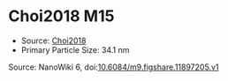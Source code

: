 <a name="material" />

# Choi2018 M15
<script type="application/ld+json">
  {
    "@context": "https://schema.org/",
    "@type": "ChemicalSubstance",
    "@id": "https://egonw.github.io/nanowiki/nanowiki526.html#material",
    "http://purl.org/dc/terms/conformsTo":
      {
        "@type": "CreativeWork",
        "@id": "https://bioschemas.org/profiles/ChemicalSubstance/0.4-RELEASE/"
      },
    "identfier": "526",
    "name": "Choi2018 M15",
    "url": "https://egonw.github.io/nanowiki/nanowiki526.html#material",
    "sameAs": "http://127.0.0.1/mediawiki/index.php/Special:URIResolver/Choi2018_M15"
  }
</script>


* Source: [Choi2018](articleChoi2018.md)
* Primary Particle Size: 34.1 nm


Source: NanoWiki 6, doi:[10.6084/m9.figshare.11897205.v1](https://doi.org/10.6084/m9.figshare.11897205.v1)
